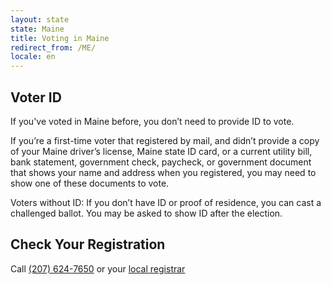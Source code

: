 ```yaml
---
layout: state
state: Maine
title: Voting in Maine
redirect_from: /ME/
locale: en
---
```


## Voter ID

If you've voted in Maine before, you don’t need to provide ID to vote.

If you’re a first-time voter that registered by mail, and didn’t provide a copy of your Maine driver’s license, Maine state ID card, or a current utility bill, bank statement, government check, paycheck, or government document that shows your name and address when you registered, you may need to show one of these documents to vote.

Voters without ID: If you don’t have ID or proof of residence, you can cast a challenged ballot.  You may be asked to show ID after the election.

## Check Your Registration

Call [(207) 624-7650](tel:207-624-7650) or your [local registrar](http://www.maine.gov/sos/cec/elec/munic.html)

